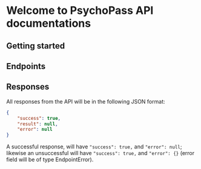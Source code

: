 # Welcome to PsychoPass API documentations



## Getting started

## Endpoints

## Responses
All responses from the API will be in the following JSON format:

```json
{
    "success": true,
    "result": null,
    "error": null
}
```

A successful response, will have `"success": true,` and `"error": null`; likewise an unsuccessful will have `"success": true,` and `"error": {}` (error field will be of type EndpointError).



